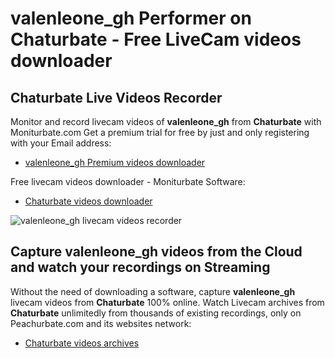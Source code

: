 # valenleone_gh Performer on Chaturbate - Free LiveCam videos downloader

## Chaturbate Live Videos Recorder

Monitor and record livecam videos of **valenleone_gh** from **Chaturbate** with Moniturbate.com
Get a premium trial for free by just and only registering with your Email address:
* [valenleone_gh Premium videos downloader](https://moniturbate.com/request-demo-licence-key.html)

Free livecam videos downloader - Moniturbate Software:
* [Chaturbate videos downloader](https://moniturbate.com/moniturbate-download-software.html)

![valenleone_gh livecam videos recorder](https://peachurnet.com/templates/moniturbate-software.png)


## Capture valenleone_gh videos from the Cloud and watch your recordings on Streaming

Without the need of downloading a software, capture **valenleone_gh** livecam videos from **Chaturbate** 100% online.
Watch Livecam archives from **Chaturbate** unlimitedly from thousands of existing recordings, only on Peachurbate.com and its websites network:
* [Chaturbate videos archives](https://peachurnet.com/)